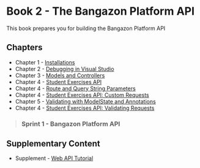 # Book 2 - The Bangazon Platform API

This book prepares you for building the Bangazon Platform API

## Chapters

* Chapter 1 - [Installations](./chapters/INSTALLATIONS.md)
* Chapter 2 - [Debugging in Visual Studio](./chapters/DEBUGGING_VS.md)
* Chapter 3 - [Models and Controllers](./chapters/API_MODELS_CONTROLLERS.md)
* Chapter 4 - [Student Exercises API](./chapters/NSS_API_INTRO.md)
* Chapter 4 - [Route and Query String Parameters](./chapters/DATA_STRUCTURES.md)
* Chapter 4 - [Student Exercises API: Custom Requests](./chapters/NSS_API_PARAMS.md)
* Chapter 5 - [Validating with ModelState and Annotations](./chapters/MODEL_VALIDATION.md)
* Chapter 4 - [Student Exercises API: Validating Requests](./chapters/NSS_API_VALIDATION.md)

> ### __Sprint 1__ - Bangazon Platform API

## Supplementary Content

* Supplement - [Web API Tutorial](https://docs.microsoft.com/en-us/aspnet/core/tutorials/first-web-api?view=aspnetcore-2.1)

